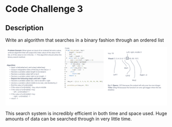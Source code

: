 # Code Challenge 3

## Description

Write an algorithm that searches in a binary fashion through an ordered list

![Whiteboard](array_binary_search_one.png)

This search system is incredibly efficient in both time and space used. Huge amounts of data can be searched through in very little time.
